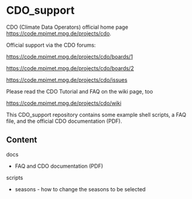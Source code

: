 # CDO_support

CDO (Climate Data Operators) official home page https://code.mpimet.mpg.de/projects/cdo.

Official support via the CDO forums:

https://code.mpimet.mpg.de/projects/cdo/boards/1

https://code.mpimet.mpg.de/projects/cdo/boards/2

https://code.mpimet.mpg.de/projects/cdo/issues

Please read the CDO Tutorial and FAQ on the wiki page, too

https://code.mpimet.mpg.de/projects/cdo/wiki

This CDO_support repository contains some example shell scripts, a FAQ file, and the official CDO documentation (PDF).


## Content

docs

  - FAQ and CDO documentation (PDF)

scripts

  - seasons
  		- how to change the seasons to be selected
  
